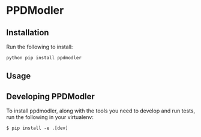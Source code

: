 # PPDModler
## Installation
Run the following to install:
```
python pip install ppdmodler
```
## Usage
## Developing PPDModler
To install ppdmodler, along with the tools you need to develop and run tests,
run the following in your virtualenv:

```
$ pip install -e .[dev]
```
